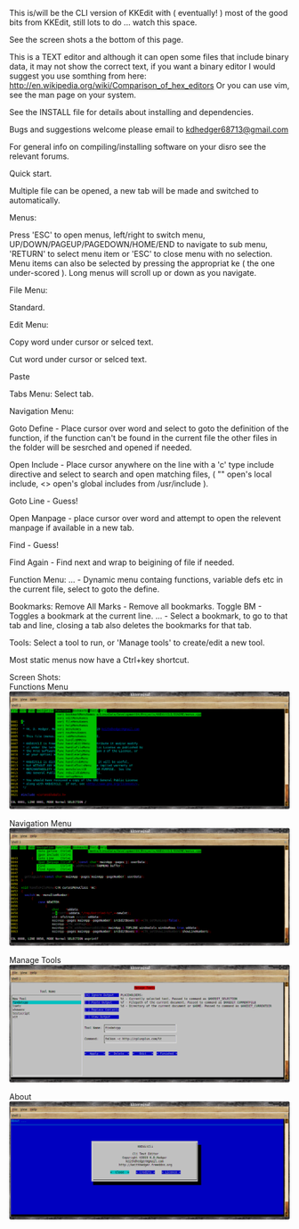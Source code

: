 This is/will be the CLI version of KKEdit with ( eventually! ) most of the good bits from KKEdit, still lots to do ... watch this space.

See the screen shots a the bottom of this page.


This is a TEXT editor and although it can open some files that include binary data, it may not show the correct text, if you want a binary editor I would suggest you use somthing from here:
http://en.wikipedia.org/wiki/Comparison_of_hex_editors
Or you can use vim, see the man page on your system.

See the INSTALL file for details about installing and dependencies.

Bugs and suggestions welcome please email to kdhedger68713@gmail.com

For general info on compiling/installing software on your disro see the relevant forums.

Quick start.


Multiple file can be opened, a new tab will be made and switched to automatically.

Menus:

Press 'ESC' to open menus, left/right to switch menu, UP/DOWN/PAGEUP/PAGEDOWN/HOME/END to navigate to sub menu, 'RETURN' to select menu item or 'ESC' to close menu with no selection.
Menu items can also be selected by pressing the appropriat ke ( the one under-scored ).
Long menus will scroll up or down as you navigate.

File Menu:

Standard.

Edit Menu:

Copy word under cursor or selced text.

Cut word under cursor or selced text.

Paste


Tabs Menu:
Select tab.

Navigation Menu:

Goto Define - Place cursor over word and select to goto the definition of the function, if the function can't be found in the current file the other files in the folder will be sesrched and opened if needed.

Open Include - Place cursor anywhere on the line with a 'c' type include directive and select to search and open matching files, ( "" open's local include, <> open's global includes from /usr/include ).

Goto Line - Guess!

Open Manpage - place cursor over word and attempt to open the relevent manpage if available in a new tab.

Find - Guess!

Find Again - Find next and wrap to beigining of file if needed.

Function Menu:
... - Dynamic menu containg functions, variable defs etc in the current file, select to goto the define.

Bookmarks:
Remove All Marks - Remove all bookmarks.
Toggle BM - Toggles a bookmark at the current line.
... - Select a bookmark, to go to that tab and line, closing a tab also deletes the bookmarks for that tab.

Tools:
Select a tool to run, or 'Manage tools' to create/edit a new tool.

Most static menus now have a Ctrl+key shortcut.


Screen Shots:<br>
Functions Menu<br>
![Alt text](screenshots/functionsmenu.png?raw=true "Functions Menu")

Navigation Menu<br>
![Alt text](screenshots/navmenu.png?raw=true "Navigation Menu")

Manage Tools<br>
![Alt text](screenshots/managetools.png?raw=true "Manage Tools")

About<br>
![Alt text](screenshots/about.png?raw=true "About")





